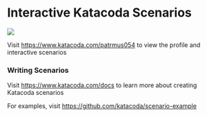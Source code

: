 # Interactive Katacoda Scenarios

[![](http://shields.katacoda.com/katacoda/patrmus054/count.svg)](https://www.katacoda.com/patrmus054 "Get your profile on Katacoda.com")

Visit https://www.katacoda.com/patrmus054 to view the profile and interactive scenarios

### Writing Scenarios
Visit https://www.katacoda.com/docs to learn more about creating Katacoda scenarios

For examples, visit https://github.com/katacoda/scenario-example
